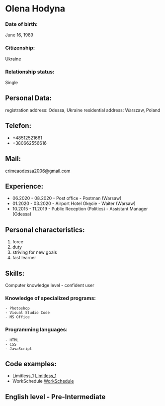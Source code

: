 
# Olena Hodyna #

### Date of birth: ###
 June 16, 1989
### Citizenship: ###
 Ukraine
### Relationship status: ###
 Single

## Personal Data: ##
registration address: Odessa, Ukraine
residential address: Warszaw, Poland

## Telefon: ##
 - +48512521661 
 - +380662556616

## Mail: ##
 crimeaodessa2006@gmail.com

## Experience: ##
 - 06.2020 - 08.2020 - Post office - Postman (Warsaw)
 - 01.2020 - 03.2020 - Airport Hotel Okęcie - Waiter (Warsaw)
 - 10.2015 - 11.2019 - Public Reception (Politics) - Assistant Manager (Odessa)

## Personal characteristics: ##
1. force
2. duty
3. striving for new goals 
4. fast learner 

## Skills: ##
Computer knowledge level - confident user
### Knowledge of specialized programs: ###
    - Photoshop
    - Visual Studio Code
    - MS Office
    
### Programming languages: ###
    - HTML
    - CSS
    - JavaScript

## Code examples: ##
 - Limitless_1 [Limitless_1](https://aeternus2020.github.io/Limitless_1/)
 - WorkSchedule [WorkSchedule](https://aeternus2020.github.io/WorkSchedule/)

## English level - Pre-Intermediate ##
